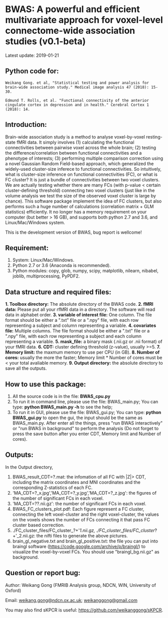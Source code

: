 # BWAS: A powerful and efficient multivariate approach for voxel-level connectome-wide association studies (v0.1-beta)

Latest update: 2019-01-21

## **Python code for:**

```
Weikang Gong. et al, "Statistical testing and power analysis for brain-wide association study." Medical image analysis 47 (2018): 15-30.

Edmund T. Rolls, et al. "Functional connectivity of the anterior cingulate cortex in depression and in health." Cerebral Cortex 1 (2018): 14.
```

## **Introduction:**

Brain-wide association study is a method to analyse voxel-by-voxel resting-state fMRI data. It simply involves (1) calculating the functional connectivities between pairwise voxel across the whole brain; (2) testing the difference/correlation between functional connectivities and a phenotype of interests; (3) performing multiple comparison correction using a novel Gaussian Random Field-based approach, which generalized the widely-used cluster-size inferece to functional connectivities. So intuitively, what is cluster-size inference on functional connectivities (FC), or what is FC cluster? It is just a bundle of connectivities between two voxel clusters. We are actually testing whether there are many FCs (with p-value < certain cluster-defining threshold) connecting two voxel clusters (just like in the volume analysis we test the size of the observed voxel cluster is large by chance). This software package implement the idea of FC clusters, but also performs such a huge number of calculations (correlation matrix + GLM statistics) efficiently. It no longer has a memory requirement on your computer (but better $>$ 16 GB), and supports both python 2.7 and 3.6, and Linux/Mac/Windows system.

This is the development version of BWAS, bug report is wellcome!

## **Requirement:**
1. System: Linux/Mac/Windows.
2. Python 2.7 or 3.6 (Anaconda is recommended).
3. Python modules: copy, glob, numpy, scipy, matplotlib, nilearn, nibabel, joblib, multiprocessing, PyPDF2.


## **Data structure and required files:**
**1. Toolbox directory:** The absolute directory of the BWAS code.
**2. fMRI data:** Please put all your rfMRI data in a directory. The software will read data in alphabet order.
**3. variable of interest file:** One column. The file format should be either a ".txt" file or a ".npy" file, with each row representing a subject and column representing a variable.
**4. covariates file:** Multiple columns. The file format should be either a ".txt" file or a ".npy" file, with each row representing a subject and each column representing a variable.
**5. mask_file:** a binary mask (.nii.gz or .nii format) of your fMRI data.
**6. CDT:** cluster defining threshold (z-value), usually >=5.
**7. Memory limit:** the maxmum memory to use per CPU (in GB).
**8. Number of cores:** usually the more the faster; Memory limit * Number of cores must be < your total avaliable memory.
**9. Output directory:** the absolute directory to save all the outputs.

## **How to use this package:**
1. All the source code is in the file: **BWAS_cpu.py**
2. To run it in command line, please use the file: BWAS_main.py; You can type: **python BWAS_main.py -h** to see the help;
3. To run it in GUI, please use the file: BWAS_gui.py; You can type: **python BWAS_gui.py** to open the gui, the input should be the same as BWAS_main.py. After enter all the things, press "run BWAS interactively" or "run BWAS in background" to perform the analysis (Do not forget to press the save button after you enter CDT, Memory limit and Number of cores).


## **Outputs:**

In the Output directory, 
1. BWAS_result_CDT=?.mat: the infomation of all FC with |Z|> CDT, including the matrix coordinates and MNI coordinates and the corresponding Z-statistics of each FC.
2. 'MA_CDT=?_x.jpg','MA_CDT=?_y.jpg','MA_CDT=?_z.jpg': the figures of the number of significant FCs in each voxel.
3. 'MA_CDT=??.nii.gz': the number of significant FCs in each voxel.
4.  BWAS_FC_clusters_plot.pdf: Each figure represent a FC cluster, connecting the left voxel-cluster and the right voxel-cluster, the values on the voxels shows the number of FCs connecting it that pass FC cluster based correction.
5. ./FC_cluster_files/FC_cluster_?+'_1.nii.gz, ./FC_cluster_files/FC_cluster_?+'_2.nii.gz: the nifti files to generate the above pictures.
6. brain_gl_negative.txt and brain_gl_positive.txt: the file you can put into braingl software (https://code.google.com/archive/p/braingl/) to visualize the voxel-by-voxel FCs. You should use "braingl_bg.nii.gz" as background. 


## **Question or report bug:**

Author: Weikang Gong (FMRIB Analysis group, NDCN, WIN, University of Oxford)

Email: weikang.gong@ndcn.ox.ac.uk; weikanggong@gmail.com


You may also find sKPCR is useful: https://github.com/weikanggong/sKPCR.

